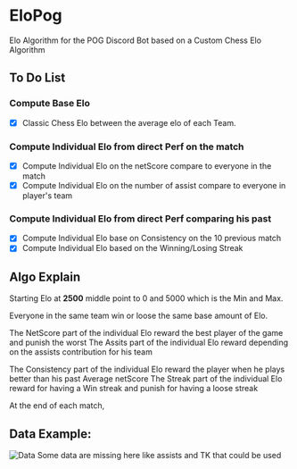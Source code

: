 # EloPog
Elo Algorithm for the POG Discord Bot based on a Custom Chess Elo Algorithm


## To Do List
### Compute Base Elo
- [x] Classic Chess Elo between the average elo of each Team.

### Compute Individual Elo from direct Perf on the match
- [x] Compute Individual Elo on the netScore compare to everyone in the match
- [x] Compute Individual Elo on the number of assist compare to everyone in player's team

### Compute Individual Elo from direct Perf comparing his past
- [x] Compute Individual Elo base on Consistency on the 10 previous match
- [x] Compute Individual Elo based on the Winning/Losing Streak

## Algo Explain
Starting Elo at **2500** middle point to 0 and 5000 which is the Min and Max.

Everyone in the same team win or loose the same base amount of Elo.

The NetScore part of the individual Elo reward the best player of the game and punish the worst
The Assits part of the individual Elo reward depending on the assists contribution for his team

The Consistency part of the individual Elo reward the player when he plays better than his past Average netScore
The Streak part of the individual Elo reward for having a Win streak and punish for having a loose streak

At the end of each match,  

## Data Example:
![Data](https://cdn.discordapp.com/attachments/724265953445019678/731919056508026890/unknown.png)
Some data are missing here like assists and TK that could be used
